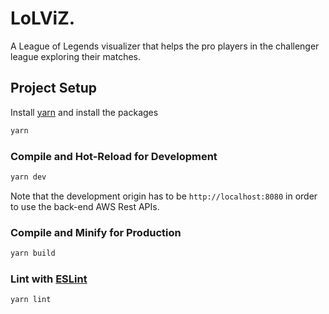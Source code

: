 # LoLViZ.
A League of Legends visualizer that helps the pro players in the challenger league exploring their matches.

## Project Setup
Install [yarn](https://yarnpkg.com) and install the packages
```sh
yarn
```

### Compile and Hot-Reload for Development

```sh
yarn dev
```

Note that the development origin has to be `http://localhost:8080` in order to use the back-end AWS Rest APIs.

### Compile and Minify for Production

```sh
yarn build
```

### Lint with [ESLint](https://eslint.org/)

```sh
yarn lint
```
